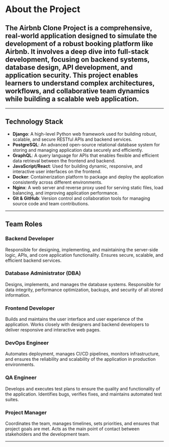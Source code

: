 # About the Project

## The Airbnb Clone Project is a comprehensive, real-world application designed to simulate the development of a robust booking platform like Airbnb. It involves a deep dive into full-stack development, focusing on backend systems, database design, API development, and application security. This project enables learners to understand complex architectures, workflows, and collaborative team dynamics while building a scalable web application.

---

## Technology Stack

- **Django**: A high-level Python web framework used for building robust, scalable, and secure RESTful APIs and backend services.
- **PostgreSQL**: An advanced open-source relational database system for storing and managing application data securely and efficiently.
- **GraphQL**: A query language for APIs that enables flexible and efficient data retrieval between the frontend and backend.
- **JavaScript/React**: Used for building dynamic, responsive, and interactive user interfaces on the frontend.
- **Docker**: Containerization platform to package and deploy the application consistently across different environments.
- **Nginx**: A web server and reverse proxy used for serving static files, load balancing, and improving application performance.
- **Git & GitHub**: Version control and collaboration tools for managing source code and team contributions.

---

## Team Roles

### Backend Developer
Responsible for designing, implementing, and maintaining the server-side logic, APIs, and core application functionality. Ensures secure, scalable, and efficient backend services.

### Database Administrator (DBA)
Designs, implements, and manages the database systems. Responsible for data integrity, performance optimization, backups, and security of all stored information.

### Frontend Developer
Builds and maintains the user interface and user experience of the application. Works closely with designers and backend developers to deliver responsive and interactive web pages.

### DevOps Engineer
Automates deployment, manages CI/CD pipelines, monitors infrastructure, and ensures the reliability and scalability of the application in production environments.

### QA Engineer
Develops and executes test plans to ensure the quality and functionality of the application. Identifies bugs, verifies fixes, and maintains automated test suites.

### Project Manager
Coordinates the team, manages timelines, sets priorities, and ensures that project goals are met. Acts as the main point of contact between stakeholders and the development team.

---

